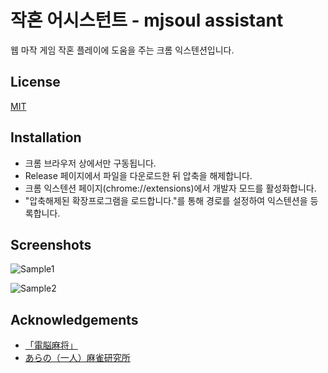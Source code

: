 
# 작혼 어시스턴트 - mjsoul assistant

 웹 마작 게임 작혼 플레이에 도움을 주는 크롬 익스텐션입니다. 


## License

[MIT](https://choosealicense.com/licenses/mit/)

  
## Installation

- 크롬 브라우저 상에서만 구동됩니다.
- Release 페이지에서 파일을 다운로드한 뒤 압축을 해제합니다.
- 크롬 익스텐션 페이지(chrome://extensions)에서 개발자 모드를 활성화합니다.
- "압축해제된 확장프로그램을 로드합니다."를 통해 경로를 설정하여 익스텐션을 등록합니다.

## Screenshots

![Sample1](https://user-images.githubusercontent.com/72490858/128600722-dd010e0e-3eb8-46c2-ae04-f28b149c9831.PNG)

![Sample2](https://via.placeholder.com/468x300?text=App+Screenshot+Here)

  
## Acknowledgements

 - [「電脳麻将」](https://github.com/kobalab/Majiang)
 - [あらの（一人）麻雀研究所](https://mahjong.ara.black/)
